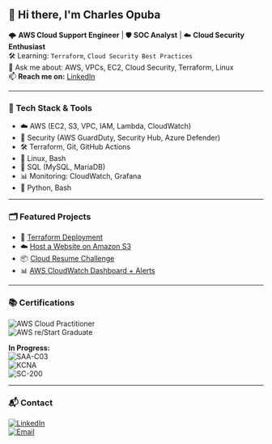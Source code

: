 
## 👋 Hi there, I'm Charles Opuba

🌩 **AWS Cloud Support Engineer** | 🛡️ **SOC Analyst** | ☁️ **Cloud Security Enthusiast**  
🛠️ Learning: `Terraform`, `Cloud Security Best Practices`  
💬 Ask me about: AWS, VPCs, EC2, Cloud Security, Terraform, Linux  
📫 **Reach me on:** [LinkedIn](https://www.linkedin.com/in/charles-opuba-94820574/)

---

### 🧰 Tech Stack & Tools

- ☁️ AWS (EC2, S3, VPC, IAM, Lambda, CloudWatch)  
- 🔐 Security (AWS GuardDuty, Security Hub, Azure Defender)  
- 🛠 Terraform, Git, GitHub Actions  
- 🐧 Linux, Bash  
- 💾 SQL (MySQL, MariaDB)  
- 📊 Monitoring: CloudWatch, Grafana  
- 📜 Python, Bash

---

### 🗂️ Featured Projects

- 🔐 [Terraform Deployment](https://github.com/Copubah/Terraform-Deployment)  
- ☁️ [Host a Website on Amazon S3](https://github.com/Copubah/Host-a-Website-on-Amazon-S3)  
- 📦 [Cloud Resume Challenge](https://github.com/Copubah/AWS-Cloud-Resume)  
- 📊 [AWS CloudWatch Dashboard + Alerts](https://github.com/Copubah/Cloudwatch-Alarm)

---

### 📚 Certifications

![AWS Cloud Practitioner](https://img.shields.io/badge/AWS%20Cloud%20Practitioner-Certified-brightgreen?logo=amazon-aws&logoColor=white)  
![AWS re/Start Graduate](https://img.shields.io/badge/AWS%20re/Start-Graduate-blue?logo=amazon-aws&logoColor=white)

**In Progress:**  
![SAA-C03](https://img.shields.io/badge/AWS%20Solutions%20Architect%20Associate-In%20Progress-orange?logo=amazon-aws&logoColor=white)  
![KCNA](https://img.shields.io/badge/Kubernetes%20and%20Cloud%20Native%20Associate-In%20Progress-blue?logo=kubernetes&logoColor=white)  
![SC-200](https://img.shields.io/badge/Microsoft%20SC--200-In%20Progress-0078D4?logo=microsoft&logoColor=white)

---

### 📬 Contact

[![LinkedIn](https://img.shields.io/badge/LinkedIn-Connect-blue?logo=linkedin)](https://www.linkedin.com/in/charles-opuba-94820574/)  
[![Email](https://img.shields.io/badge/Email-charles.opuba%40gmail.com-red?logo=gmail&logoColor=white)](mailto:charlesopuba@gmail.com)




